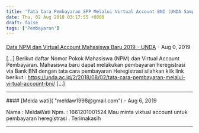 ```yaml
---
title: 'Tata Cara Pembayaran SPP Melalui Virtual Account BNI (UNDA Sampit & Kasongan)'
date: Thu, 02 Aug 2018 03:17:55 +0000
draft: false
tags: ['Pembayaran']
---
```



#### 
[Data NPM dan Virtual Account Mahasiswa Baru 2019 &#8211; UNDA](https://unda.ac.id/2/2019/08/11/data-npm-dan-virtual-account-mahasiswa-baru-2019/ "") - <time datetime="2019-08-11 19:49:06">Aug 0, 2019</time>

\[…\] Berikut daftar Nomor Pokok Mahasiswa (NPM) dan Virtual Account Pembayaran. Mahasiswa baru dapat melakukan pembayaran heregistrasi via Bank BNI dengan tata cara pembayaran Heregistrasi silahkan klik link berikut : https://unda.ac.id/2/2018/08/02/tata-cara-pembayaran-melalui-virtual-account-bni/ \[…\]
<hr />
#### 
[Melda wati]( "meldaw1998@gmail.com") - <time datetime="2019-08-17 10:38:13">Aug 6, 2019</time>

Nama : MeldaWati Npm. : 1661201001524 Mau minta viktual account untuk pembayaran heregistrasi . Terimakasih
<hr />
